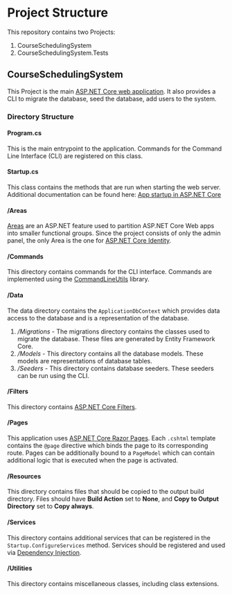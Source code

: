 # Project Structure

This repository contains two Projects:
1. CourseSchedulingSystem
2. CourseSchedulingSystem.Tests

## CourseSchedulingSystem
This Project is the main [ASP.NET Core web application](https://docs.microsoft.com/en-us/aspnet/core/fundamentals/?view=aspnetcore-2.2&tabs=windows). It also provides a CLI to migrate the database,
seed the database, add users to the system.

### Directory Structure
#### Program.cs
This is the main entrypoint to the application. Commands for the Command Line Interface (CLI) are registered on this class.

#### Startup.cs
This class contains the methods that are run when starting the web server. Additional documentation
can be found here: [App startup in ASP.NET Core](https://docs.microsoft.com/en-us/aspnet/core/fundamentals/startup?view=aspnetcore-2.2)

#### /Areas
[Areas](https://docs.microsoft.com/en-us/aspnet/core/mvc/controllers/areas?view=aspnetcore-2.2) are
an ASP.NET feature used to partition ASP.NET Core Web apps into smaller functional groups.
Since the project consists of only the admin panel, the only Area is the one for
[ASP.NET Core Identity](https://docs.microsoft.com/en-us/aspnet/core/security/authentication/identity?view=aspnetcore-2.2&tabs=visual-studio).

#### /Commands
This directory contains commands for the CLI interface. Commands are implemented using the
[CommandLineUtils](https://natemcmaster.github.io/CommandLineUtils/index.html) library.

#### /Data
The data directory contains the `ApplicationDbContext` which provides data access to the database
and is a representation of the database.

1. */Migrations* - The migrations directory contains the classes used to migrate the database. These files
are generated by Entity Framework Core.
2. */Models* - This directory contains all the database models. These models are representations of
database tables.
3. */Seeders* - This directory contains database seeders. These seeders can be run using the CLI.

#### /Filters
This directory contains [ASP.NET Core Filters](https://docs.microsoft.com/en-us/aspnet/core/razor-pages/filter?view=aspnetcore-2.2#implement-a-filter-attribute).

#### /Pages
This application uses [ASP.NET Core Razor Pages](https://docs.microsoft.com/en-us/aspnet/core/razor-pages/?view=aspnetcore-2.2&tabs=visual-studio).
Each `.cshtml` template contains the `@page` directive which binds the page to its corresponding route. Pages
can be additionally bound to a `PageModel` which can contain additional logic that is executed when the
page is activated.

#### /Resources
This directory contains files that should be copied to the output build directory. Files should
have **Build Action** set to **None**, and **Copy to Output Directory** set to **Copy always**.

#### /Services
This directory contains additional services that can be registered in the `Startup.ConfigureServices` method.
Services should be registered and used via [Dependency Injection](https://docs.microsoft.com/en-us/aspnet/core/fundamentals/dependency-injection?view=aspnetcore-2.2).

#### /Utilities
This directory contains miscellaneous classes, including class extensions.
